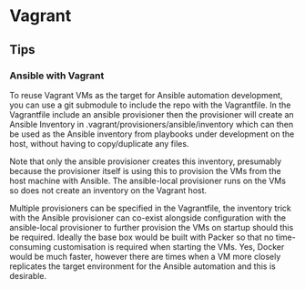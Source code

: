 # Vagrant
## Tips
### Ansible with Vagrant
To reuse Vagrant VMs as the target for Ansible automation development, you can use a git submodule to include the repo with the Vagrantfile. In the Vagrantfile include an ansible provisioner then the provisioner will create an Ansible Inventory in .vagrant/provisioners/ansible/inventory which can then be used as the Ansible inventory from playbooks under development on the  host, without having to copy/duplicate any files. 

Note that only the ansible provisioner creates this inventory, presumably because the provisioner itself is using this to provision the VMs from the host machine with Ansible. The ansible-local provisioner runs on the VMs so does not create an inventory on the Vagrant host.

Multiple provisioners can be specified in the Vagrantfile, the inventory trick with the Ansible provisioner can co-exist alongside configuration with the ansible-local provisioner to further provision the VMs on startup should this be required. Ideally the base box would be built with Packer so that no time-consuming customisation is required when starting the VMs. Yes, Docker would be much faster, however there are times when a VM more closely replicates the target environment for the Ansible automation and this is desirable.
